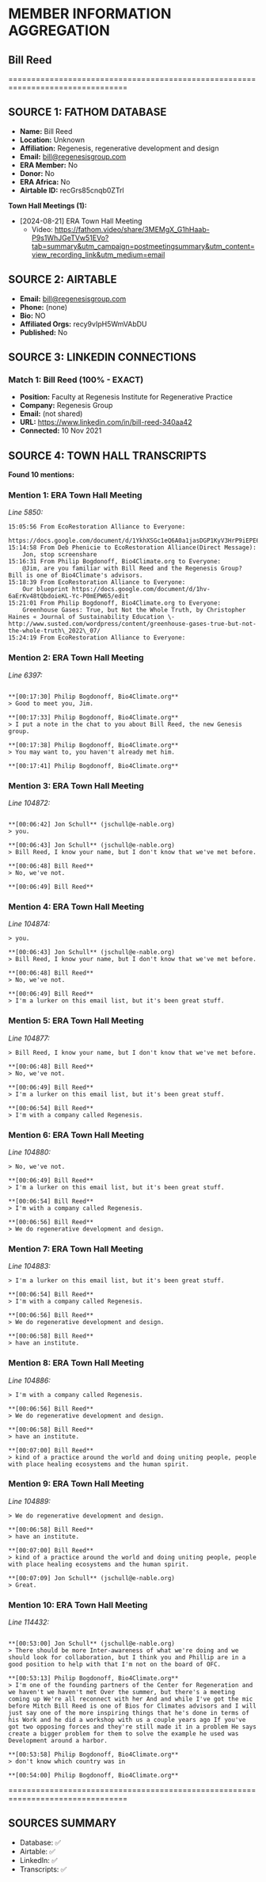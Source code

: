 # MEMBER INFORMATION AGGREGATION
## Bill Reed

================================================================================

## SOURCE 1: FATHOM DATABASE

- **Name:** Bill Reed
- **Location:** Unknown
- **Affiliation:** Regenesis, regenerative development and design
- **Email:** bill@regenesisgroup.com
- **ERA Member:** No
- **Donor:** No
- **ERA Africa:** No
- **Airtable ID:** recGrs85cnqb0ZTrl

**Town Hall Meetings (1):**
- [2024-08-21] ERA Town Hall Meeting
  - Video: https://fathom.video/share/3MEMgX_G1hHaab-P9s1WhJGeTVw51EVo?tab=summary&utm_campaign=postmeetingsummary&utm_content=view_recording_link&utm_medium=email

## SOURCE 2: AIRTABLE

- **Email:** bill@regenesisgroup.com
- **Phone:** (none)
- **Bio:** NO
- **Affiliated Orgs:** recy9vIpH5WmVAbDU
- **Published:** No

## SOURCE 3: LINKEDIN CONNECTIONS

### Match 1: Bill Reed (100% - EXACT)
- **Position:** Faculty at Regenesis Institute for Regenerative Practice
- **Company:** Regenesis Group
- **Email:** (not shared)
- **URL:** https://www.linkedin.com/in/bill-reed-340aa42
- **Connected:** 10 Nov 2021

## SOURCE 4: TOWN HALL TRANSCRIPTS

**Found 10 mentions:**

### Mention 1: ERA Town Hall Meeting
*Line 5850:*
```
15:05:56 From EcoRestoration Alliance to Everyone:  
	https://docs.google.com/document/d/1YkhXSGc1eQ6A0a1jasDGP1KyV3HrP9iEPE6UbXZJ0ZQ/edit  
15:14:58 From Deb Phenicie to EcoRestoration Alliance(Direct Message):  
	Jon, stop screenshare  
15:16:31 From Philip Bogdonoff, Bio4Climate.org to Everyone:  
	@Jim, are you familiar with Bill Reed and the Regenesis Group?  Bill is one of Bio4Climate's advisors.  
15:18:39 From EcoRestoration Alliance to Everyone:  
	Our blueprint https://docs.google.com/document/d/1hv-6aErKv48tQbdoieKL-Yc-P0mEPW65/edit  
15:21:01 From Philip Bogdonoff, Bio4Climate.org to Everyone:  
	Greenhouse Gases: True, but Not the Whole Truth, by Christopher Haines « Journal of Sustainability Education \- http://www.susted.com/wordpress/content/greenhouse-gases-true-but-not-the-whole-truth\_2022\_07/  
15:24:19 From EcoRestoration Alliance to Everyone:  
```

### Mention 2: ERA Town Hall Meeting
*Line 6397:*
```

**[00:17:30] Philip Bogdonoff, Bio4Climate.org**
> Good to meet you, Jim.

**[00:17:33] Philip Bogdonoff, Bio4Climate.org**
> I put a note in the chat to you about Bill Reed, the new Genesis group.

**[00:17:38] Philip Bogdonoff, Bio4Climate.org**
> You may want to, you haven't already met him.

**[00:17:41] Philip Bogdonoff, Bio4Climate.org**
```

### Mention 3: ERA Town Hall Meeting
*Line 104872:*
```

**[00:06:42] Jon Schull** (jschull@e-nable.org)
> you.

**[00:06:43] Jon Schull** (jschull@e-nable.org)
> Bill Reed, I know your name, but I don't know that we've met before.

**[00:06:48] Bill Reed**
> No, we've not.

**[00:06:49] Bill Reed**
```

### Mention 4: ERA Town Hall Meeting
*Line 104874:*
```
> you.

**[00:06:43] Jon Schull** (jschull@e-nable.org)
> Bill Reed, I know your name, but I don't know that we've met before.

**[00:06:48] Bill Reed**
> No, we've not.

**[00:06:49] Bill Reed**
> I'm a lurker on this email list, but it's been great stuff.

```

### Mention 5: ERA Town Hall Meeting
*Line 104877:*
```
> Bill Reed, I know your name, but I don't know that we've met before.

**[00:06:48] Bill Reed**
> No, we've not.

**[00:06:49] Bill Reed**
> I'm a lurker on this email list, but it's been great stuff.

**[00:06:54] Bill Reed**
> I'm with a company called Regenesis.

```

### Mention 6: ERA Town Hall Meeting
*Line 104880:*
```
> No, we've not.

**[00:06:49] Bill Reed**
> I'm a lurker on this email list, but it's been great stuff.

**[00:06:54] Bill Reed**
> I'm with a company called Regenesis.

**[00:06:56] Bill Reed**
> We do regenerative development and design.

```

### Mention 7: ERA Town Hall Meeting
*Line 104883:*
```
> I'm a lurker on this email list, but it's been great stuff.

**[00:06:54] Bill Reed**
> I'm with a company called Regenesis.

**[00:06:56] Bill Reed**
> We do regenerative development and design.

**[00:06:58] Bill Reed**
> have an institute.

```

### Mention 8: ERA Town Hall Meeting
*Line 104886:*
```
> I'm with a company called Regenesis.

**[00:06:56] Bill Reed**
> We do regenerative development and design.

**[00:06:58] Bill Reed**
> have an institute.

**[00:07:00] Bill Reed**
> kind of a practice around the world and doing uniting people, people with place healing ecosystems and the human spirit.

```

### Mention 9: ERA Town Hall Meeting
*Line 104889:*
```
> We do regenerative development and design.

**[00:06:58] Bill Reed**
> have an institute.

**[00:07:00] Bill Reed**
> kind of a practice around the world and doing uniting people, people with place healing ecosystems and the human spirit.

**[00:07:09] Jon Schull** (jschull@e-nable.org)
> Great.

```

### Mention 10: ERA Town Hall Meeting
*Line 114432:*
```

**[00:53:00] Jon Schull** (jschull@e-nable.org)
> There should be more Inter-awareness of what we're doing and we should look for collaboration, but I think you and Phillip are in a good position to help with that I'm not on the board of OFC.

**[00:53:13] Philip Bogdonoff, Bio4Climate.org**
> I'm one of the founding partners of the Center for Regeneration and we haven't we haven't met Over the summer, but there's a meeting coming up We're all reconnect with her And and while I've got the mic before Mitch Bill Reed is one of Bios for Climates advisors and I will just say one of the more inspiring things that he's done in terms of his Work and he did a workshop with us a couple years ago If you've got two opposing forces and they're still made it in a problem He says create a bigger problem for them to solve the example he used was Development around a harbor.

**[00:53:58] Philip Bogdonoff, Bio4Climate.org**
> don't know which country was in

**[00:54:00] Philip Bogdonoff, Bio4Climate.org**
```

================================================================================
## SOURCES SUMMARY

- Database: ✅
- Airtable: ✅
- LinkedIn: ✅
- Transcripts: ✅
